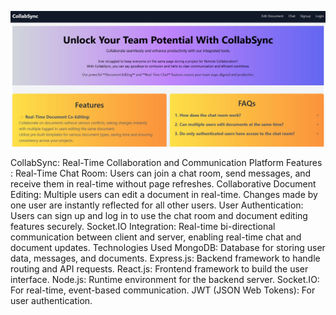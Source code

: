 ![alt text](./Frontend/public/ss.jpg)

CollabSync: Real-Time Collaboration and Communication Platform
Features :
Real-Time Chat Room: Users can join a chat room, send messages, and receive them in real-time without page refreshes.
Collaborative Document Editing: Multiple users can edit a document in real-time. Changes made by one user are instantly reflected for all other users.
User Authentication: Users can sign up and log in to use the chat room and document editing features securely.
Socket.IO Integration: Real-time bi-directional communication between client and server, enabling real-time chat and document updates.
Technologies Used
MongoDB: Database for storing user data, messages, and documents.
Express.js: Backend framework to handle routing and API requests.
React.js: Frontend framework to build the user interface.
Node.js: Runtime environment for the backend server.
Socket.IO: For real-time, event-based communication.
JWT (JSON Web Tokens): For user authentication.
